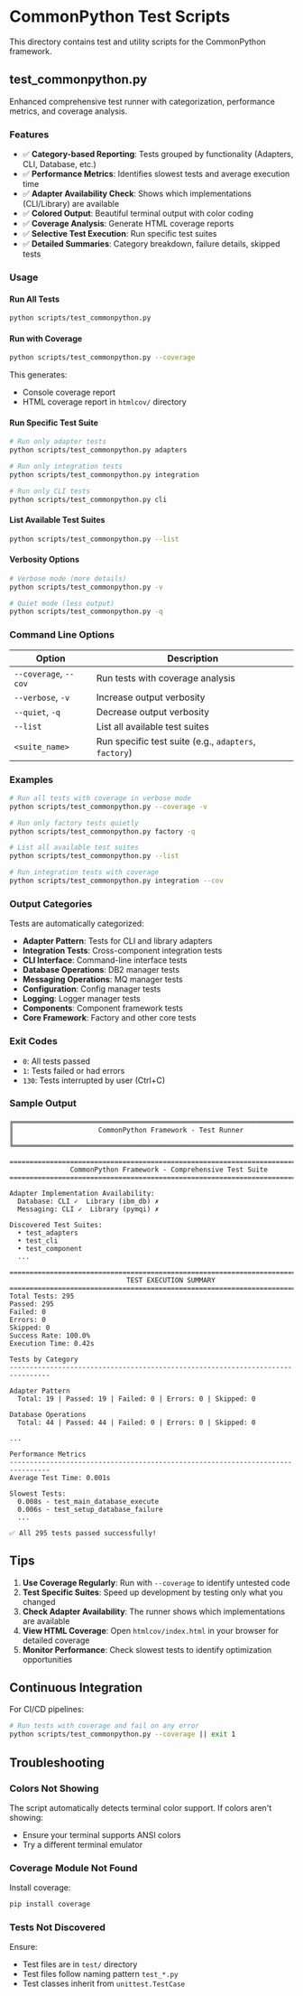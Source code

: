 # CommonPython Test Scripts

This directory contains test and utility scripts for the CommonPython framework.

## test_commonpython.py

Enhanced comprehensive test runner with categorization, performance metrics, and coverage analysis.

### Features

- ✅ **Category-based Reporting**: Tests grouped by functionality (Adapters, CLI, Database, etc.)
- ✅ **Performance Metrics**: Identifies slowest tests and average execution time
- ✅ **Adapter Availability Check**: Shows which implementations (CLI/Library) are available
- ✅ **Colored Output**: Beautiful terminal output with color coding
- ✅ **Coverage Analysis**: Generate HTML coverage reports
- ✅ **Selective Test Execution**: Run specific test suites
- ✅ **Detailed Summaries**: Category breakdown, failure details, skipped tests

### Usage

#### Run All Tests

```bash
python scripts/test_commonpython.py
```

#### Run with Coverage

```bash
python scripts/test_commonpython.py --coverage
```

This generates:
- Console coverage report
- HTML coverage report in `htmlcov/` directory

#### Run Specific Test Suite

```bash
# Run only adapter tests
python scripts/test_commonpython.py adapters

# Run only integration tests
python scripts/test_commonpython.py integration

# Run only CLI tests
python scripts/test_commonpython.py cli
```

#### List Available Test Suites

```bash
python scripts/test_commonpython.py --list
```

#### Verbosity Options

```bash
# Verbose mode (more details)
python scripts/test_commonpython.py -v

# Quiet mode (less output)
python scripts/test_commonpython.py -q
```

### Command Line Options

| Option | Description |
|--------|-------------|
| `--coverage`, `--cov` | Run tests with coverage analysis |
| `--verbose`, `-v` | Increase output verbosity |
| `--quiet`, `-q` | Decrease output verbosity |
| `--list` | List all available test suites |
| `<suite_name>` | Run specific test suite (e.g., `adapters`, `factory`) |

### Examples

```bash
# Run all tests with coverage in verbose mode
python scripts/test_commonpython.py --coverage -v

# Run only factory tests quietly
python scripts/test_commonpython.py factory -q

# List all available test suites
python scripts/test_commonpython.py --list

# Run integration tests with coverage
python scripts/test_commonpython.py integration --cov
```

### Output Categories

Tests are automatically categorized:

- **Adapter Pattern**: Tests for CLI and library adapters
- **Integration Tests**: Cross-component integration tests
- **CLI Interface**: Command-line interface tests
- **Database Operations**: DB2 manager tests
- **Messaging Operations**: MQ manager tests
- **Configuration**: Config manager tests
- **Logging**: Logger manager tests
- **Components**: Component framework tests
- **Core Framework**: Factory and other core tests

### Exit Codes

- `0`: All tests passed
- `1`: Tests failed or had errors
- `130`: Tests interrupted by user (Ctrl+C)

### Sample Output

```
╔══════════════════════════════════════════════════════════════════════════════╗
║                     CommonPython Framework - Test Runner                     ║
╚══════════════════════════════════════════════════════════════════════════════╝

================================================================================
               CommonPython Framework - Comprehensive Test Suite
================================================================================

Adapter Implementation Availability:
  Database: CLI ✓  Library (ibm_db) ✗
  Messaging: CLI ✓  Library (pymqi) ✗

Discovered Test Suites:
  • test_adapters
  • test_cli
  • test_component
  ...

================================================================================
                             TEST EXECUTION SUMMARY
================================================================================
Total Tests: 295
Passed: 295
Failed: 0
Errors: 0
Skipped: 0
Success Rate: 100.0%
Execution Time: 0.42s

Tests by Category
--------------------------------------------------------------------------------

Adapter Pattern
  Total: 19 | Passed: 19 | Failed: 0 | Errors: 0 | Skipped: 0

Database Operations
  Total: 44 | Passed: 44 | Failed: 0 | Errors: 0 | Skipped: 0

...

Performance Metrics
--------------------------------------------------------------------------------
Average Test Time: 0.001s

Slowest Tests:
  0.008s - test_main_database_execute
  0.006s - test_setup_database_failure
  ...

✅ All 295 tests passed successfully!
```

## Tips

1. **Use Coverage Regularly**: Run with `--coverage` to identify untested code
2. **Test Specific Suites**: Speed up development by testing only what you changed
3. **Check Adapter Availability**: The runner shows which implementations are available
4. **View HTML Coverage**: Open `htmlcov/index.html` in your browser for detailed coverage
5. **Monitor Performance**: Check slowest tests to identify optimization opportunities

## Continuous Integration

For CI/CD pipelines:

```bash
# Run tests with coverage and fail on any error
python scripts/test_commonpython.py --coverage || exit 1
```

## Troubleshooting

### Colors Not Showing

The script automatically detects terminal color support. If colors aren't showing:
- Ensure your terminal supports ANSI colors
- Try a different terminal emulator

### Coverage Module Not Found

Install coverage:
```bash
pip install coverage
```

### Tests Not Discovered

Ensure:
- Test files are in `test/` directory
- Test files follow naming pattern `test_*.py`
- Test classes inherit from `unittest.TestCase`
